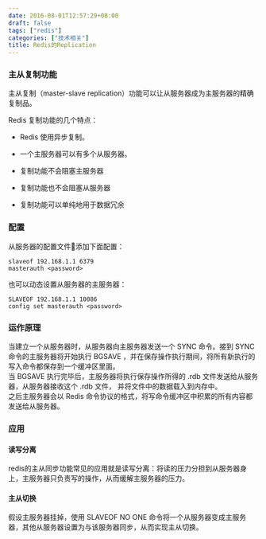 ```yaml
---
date: 2016-08-01T12:57:29+08:00
draft: false
tags: ["redis"]
categories: ["技术相关"]
title: Redis的Replication
---
```


### 主从复制功能
主从复制（master-slave replication）功能可以让从服务器成为主服务器的精确复制品。  

Redis 复制功能的几个特点：  

- Redis 使用异步复制。

- 一个主服务器可以有多个从服务器。

- 复制功能不会阻塞主服务器

- 复制功能也不会阻塞从服务器

- 复制功能可以单纯地用于数据冗余

### 配置
从服务器的配置文件添加下面配置：
```
slaveof 192.168.1.1 6379
masterauth <password>
```
也可以动态设置从服务器的主服务器：
```
SLAVEOF 192.168.1.1 10086
config set masterauth <password>
```

### 运作原理
当建立一个从服务器时，从服务器向主服务器发送一个 SYNC 命令。接到 SYNC 命令的主服务器将开始执行 BGSAVE ，并在保存操作执行期间，将所有新执行的写入命令都保存到一个缓冲区里面。  
当 BGSAVE 执行完毕后，主服务器将执行保存操作所得的 .rdb 文件发送给从服务器，从服务器接收这个 .rdb 文件， 并将文件中的数据载入到内存中。  
之后主服务器会以 Redis 命令协议的格式，将写命令缓冲区中积累的所有内容都发送给从服务器。

### 应用

#### 读写分离
redis的主从同步功能常见的应用就是读写分离：将读的压力分担到从服务器身上，主服务器只负责写的操作，从而缓解主服务器的压力。

#### 主从切换
假设主服务器挂掉，使用 SLAVEOF NO ONE 命令将一个从服务器变成主服务器，其他从服务器设置为与该服务器同步，从而实现主从切换。
